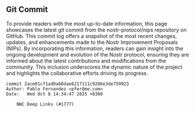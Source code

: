 ## Git Commit
To provide readers with the most up-to-date information, this page showcases the latest git commit from the nostr-protocol/nips repository on GitHub. This commit log offers a snapshot of the most recent changes, updates, and enhancements made to the Nostr Improvement Proposals (NIPs). By incorporating this information, readers can gain insight into the ongoing development and evolution of the Nostr protocol, ensuring they are informed about the latest contributions and modifications from the community. This inclusion underscores the dynamic nature of the project and highlights the collaborative efforts driving its progress.

```shell
commit 2ace01cf1ad0a68dae6217111c9286e3de759923
Author: Pablo Fernandez <pfer@me.com>
Date:   Wed Oct 8 14:34:47 2025 +0300

    NWC Deep Links (#1777)
```
